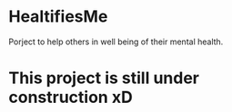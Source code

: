 # HealtifiesMe

Porject to help others in well being of their mental health.

# This project is still under construction xD
